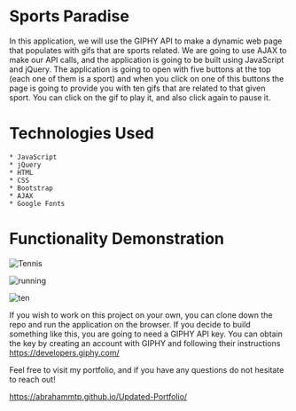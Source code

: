 # Sports Paradise

In this application, we will use the GIPHY API to make a dynamic web page that populates with gifs that are sports related. We are going to use AJAX to make our API calls, and the application is going to be built using JavaScript and jQuery. The application is going to open with five buttons at the top (each one of them is a sport) and when you click on one of this buttons the page is going to provide you with ten gifs that are related to that given sport. You can click on the gif to play it, and also click again to pause it.

# Technologies Used

    * JavaScript
    * jQuery
    * HTML
    * CSS
    * Bootstrap
    * AJAX
    * Google Fonts
    
# Functionality Demonstration

![Tennis](https://user-images.githubusercontent.com/46465000/57721213-a7bb2880-7651-11e9-887d-739c9b5c992f.gif)


![running](https://user-images.githubusercontent.com/46465000/57721248-b86b9e80-7651-11e9-884b-c8bf7aa0a2fb.gif)


![ten](https://user-images.githubusercontent.com/46465000/57721377-0680a200-7652-11e9-8db9-8a41c608c3e3.gif)


If you wish to work on this project on your own, you can clone down the repo and run the application on the browser. If you decide to build something like this, you are going to need a GIPHY API key. You can obtain the key by creating an account with GIPHY and following their instructions https://developers.giphy.com/

Feel free to visit my portfolio, and if you have any questions do not hesitate to reach out!

https://abrahammtp.github.io/Updated-Portfolio/
